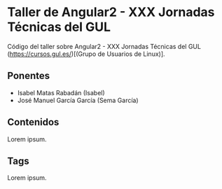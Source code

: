 # Taller de Angular2 - XXX Jornadas Técnicas del GUL
Código del taller sobre Angular2 - XXX Jornadas Técnicas del GUL (https://cursos.gul.es/)[(Grupo de Usuarios de Linux)].

## Ponentes
- Isabel Matas Rabadán (Isabel)
- José Manuel García García (Sema García)

## Contenidos
Lorem ipsum.

## Tags
Lorem ipsum.
